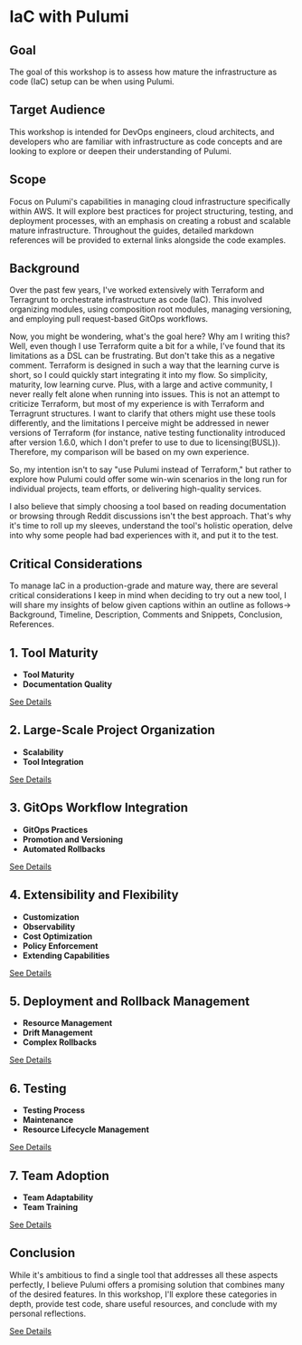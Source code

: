 # **IaC with Pulumi**

## **Goal**

The goal of this workshop is to assess how mature the infrastructure as code (IaC) setup can be when using Pulumi.

## **Target Audience**

This workshop is intended for DevOps engineers, cloud architects, and developers who are familiar with infrastructure as code concepts and are looking to explore or deepen their understanding of Pulumi.

## **Scope**

Focus on Pulumi's capabilities in managing cloud infrastructure specifically within AWS. It will explore best practices for project structuring, testing, and deployment processes, with an emphasis on creating a robust and scalable mature infrastructure. Throughout the guides, detailed markdown references will be provided to external links alongside the code examples.

## **Background**

Over the past few years, I've worked extensively with Terraform and Terragrunt to orchestrate infrastructure as code (IaC). This involved organizing modules, using composition root modules, managing versioning, and employing pull request-based GitOps workflows.

Now, you might be wondering, what's the goal here? Why am I writing this? Well, even though I use Terraform quite a bit for a while, I've found that its limitations as a DSL can be frustrating. But don't take this as a negative comment. Terraform is designed in such a way that the learning curve is short, so I could quickly start integrating it into my flow. So simplicity, maturity, low learning curve. Plus, with a large and active community, I never really felt alone when running into issues. This is not an attempt to criticize Terraform, but most of my experience is with Terraform and Terragrunt structures. I want to clarify that others might use these tools differently, and the limitations I perceive might be addressed in newer versions of Terraform (for instance, native testing functionality introduced after version 1.6.0, which I don't prefer to use to due to licensing(BUSL)). Therefore, my comparison will be based on my own experience.

So, my intention isn't to say "use Pulumi instead of Terraform," but rather to explore how Pulumi could offer some win-win scenarios in the long run for individual projects, team efforts, or delivering high-quality services.

I also believe that simply choosing a tool based on reading documentation or browsing through Reddit discussions isn't the best approach. That's why it's time to roll up my sleeves, understand the tool's holistic operation, delve into why some people had bad experiences with it, and put it to the test.

## **Critical Considerations**

To manage IaC in a production-grade and mature way, there are several critical considerations I keep in mind when deciding to try out a new tool, I will share my insights of below given captions within an outline as follows-> Background, Timeline, Description, Comments and Snippets, Conclusion, References.

## **1. Tool Maturity**

- **Tool Maturity**
- **Documentation Quality**


[See Details](markdowns/tool-maturity/tool-maturity.md)

## **2. Large-Scale Project Organization**

- **Scalability**
- **Tool Integration**

[See Details](markdowns/large-scale-organization/large-scale-organization.md)

## **3. GitOps Workflow Integration**

- **GitOps Practices**
- **Promotion and Versioning**
- **Automated Rollbacks**

[See Details](markdowns/cicd/gitops-integration.md)

## **4. Extensibility and Flexibility**

- **Customization**
- **Observability**
- **Cost Optimization**
- **Policy Enforcement**
- **Extending Capabilities**

[See Details](markdowns/extending-pulumi/extensibility-flexibility.md)

## **5. Deployment and Rollback Management**

- **Resource Management**
- **Drift Management**
- **Complex Rollbacks**

[See Details](markdowns/release-management/deployment-rollback.md)

## **6. Testing**

- **Testing Process**
- **Maintenance**
- **Resource Lifecycle Management**

[See Details](markdowns/testing/testing.md)

## **7. Team Adoption**

- **Team Adaptability**
- **Team Training**

[See Details](markdowns/team-adoption/team-adoption.md)



## **Conclusion**

While it's ambitious to find a single tool that addresses all these aspects perfectly, I believe Pulumi offers a promising solution that combines many of the desired features. In this workshop, I'll explore these categories in depth, provide test code, share useful resources, and conclude with my personal reflections.

[See Details](markdowns/conclusion.md)
